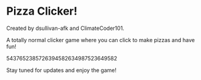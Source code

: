 # Pizza Clicker!

Created by dsullivan-afk and ClimateCoder101.

A totally normal clicker game where you can click to make pizzas and have fun!

5437652385726394582634987523649582

Stay tuned for updates and enjoy the game!
